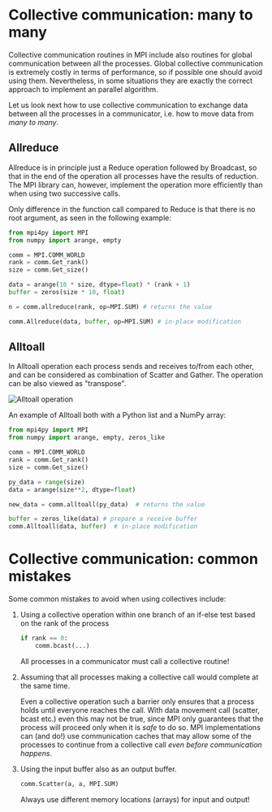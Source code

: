<!-- Title: Collective communication: many to many -->

<!-- Short description:

In this article we discuss how to use collective communication to exchange
data between all the processes in a communicator.

-->


# Collective communication: many to many

Collective communication routines in MPI include also routines for global
communication between all the processes. Global collective communication is
extremely costly in terms of performance, so if possible one should avoid
using them. Nevertheless, in some situations they are exactly the correct
approach to implement an parallel algorithm.

Let us look next how to use collective communication to exchange data between
all the processes in a communicator, i.e. how to move data from
*many to many*.


## Allreduce

Allreduce is in principle just a Reduce operation followed by Broadcast, so
that in the end of the operation all processes have the results of reduction.
The MPI library can, however, implement the operation more efficiently than
when using two successive calls. 

Only difference in the function call compared to Reduce is that there is no
root argument, as seen in the following example:

~~~python
from mpi4py import MPI
from numpy import arange, empty

comm = MPI.COMM_WORLD
rank = comm.Get_rank()
size = comm.Get_size()

data = arange(10 * size, dtype=float) * (rank + 1)
buffer = zeros(size * 10, float)

n = comm.allreduce(rank, op=MPI.SUM) # returns the value

comm.Allreduce(data, buffer, op=MPI.SUM) # in-place modification
~~~


## Alltoall

In Alltoall operation each process sends and receives to/from each other, and
can be considered as combination of Scatter and Gather. The operation can be 
also viewed as "transpose".

![Alltoall operation](https://ugc.futurelearn.com/uploads/assets/5d/99/5d99758f-70db-4056-9734-63572ce50330.png)

An example of Alltoall both with a Python list and a NumPy array:
~~~python
from mpi4py import MPI
from numpy import arange, empty, zeros_like

comm = MPI.COMM_WORLD
rank = comm.Get_rank()
size = comm.Get_size()

py_data = range(size)
data = arange(size**2, dtype=float)

new_data = comm.alltoall(py_data)  # returns the value

buffer = zeros_like(data) # prepare a receive buffer
comm.Alltoall(data, buffer)  # in-place modification
~~~


# Collective communication: common mistakes

Some common mistakes to avoid when using collectives include:

1. Using a collective operation within one branch of an if-else test based on
   the rank of the process

   ~~~python
   if rank == 0:
       comm.bcast(...)
   ~~~

   All processes in a communicator must call a collective routine!

2. Assuming that all processes making a collective call would complete at
   the same time.

   Even a collective operation such a barrier only ensures that a process
   holds until everyone reaches the call. With data movement call (scatter,
   bcast etc.) even this may not be true, since MPI only guarantees that the
   process will proceed only when it is *safe* to do so. MPI implementations
   can (and do!) use communication caches that may allow some of the processes
   to continue from a collective call *even before communication happens*.

3. Using the input buffer also as an output buffer.

   ~~~python
   comm.Scatter(a, a, MPI.SUM)
   ~~~

   Always use different memory locations (arrays) for input and output!
